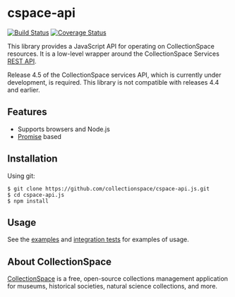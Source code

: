 # cspace-api

[![Build Status](https://travis-ci.org/collectionspace/cspace-api.js.svg?branch=master)](https://travis-ci.org/collectionspace/cspace-api.js)
[![Coverage Status](https://coveralls.io/repos/github/collectionspace/cspace-api.js/badge.svg?branch=master)](https://coveralls.io/github/collectionspace/cspace-api.js?branch=master)

This library provides a JavaScript API for operating on CollectionSpace resources. It is a low-level wrapper around the CollectionSpace Services [REST API](https://wiki.collectionspace.org/display/collectionspace/Common+Services+REST+API+documentation).

Release 4.5 of the CollectionSpace services API, which is currently under development, is required. This library is not compatible with releases 4.4 and earlier.

## Features

- Supports browsers and Node.js
- [Promise](http://www.html5rocks.com/en/tutorials/es6/promises/) based

## Installation

Using git:

```
$ git clone https://github.com/collectionspace/cspace-api.js.git
$ cd cspace-api.js
$ npm install
```

## Usage

See the [examples](https://github.com/collectionspace/cspace-api.js/tree/master/examples) and [integration tests](https://github.com/collectionspace/cspace-api.js/tree/master/test/integration) for examples of usage.

## About CollectionSpace

[CollectionSpace](http://www.collectionspace.org/) is a free, open-source collections management application for museums, historical societies, natural science collections, and more.